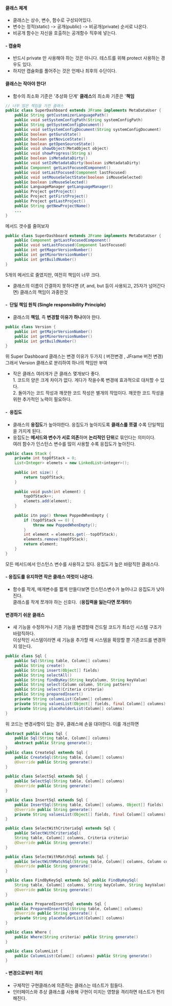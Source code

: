 #### **클래스 체계**

-   클래스는 상수, 변수, 함수로 구성되어있다.
-   변수는 정적(static) -> 공개(public) -> 비공개(private) 순서로 나온다.
-   비공개 함수는 자신을 호출하는 공개함수 직후에 넣는다.

#### \- 캡슐화

-   반드시 private 만 사용해야 하는 것은 아니다. 테스트를 위해 protect 사용하는 경우도 있다.
-   하지만 캡슐화를 풀어주는 것은 언제나 최후의 수단이다. 

#### **클래스는 작아야 한다!**

-   함수의 최소화 기준은 '추상화 단계' **클래스**의 최소화 기준은 '**책임**

```java
// 너무 많은 책임을 가진 클래스
public class SuperDashboard extends JFrame implements MetaDataUser {
    public String getCustomizerLanguagePath()
    public void setSystemConfigPath(String systemConfigPath) 
    public String getSystemConfigDocument()
    public void setSystemConfigDocument(String systemConfigDocument) 
    public boolean getGuruState()
    public boolean getNoviceState()
    public boolean getOpenSourceState()
    public void showObject(MetaObject object) 
    public void showProgress(String s)
    public boolean isMetadataDirty()
    public void setIsMetadataDirty(boolean isMetadataDirty)
    public Component getLastFocusedComponent()
    public void setLastFocused(Component lastFocused)
    public void setMouseSelectState(boolean isMouseSelected) 
    public boolean isMouseSelected()
    public LanguageManager getLanguageManager()
    public Project getProject()
    public Project getFirstProject()
    public Project getLastProject()
    public String getNewProjectName()
    ...
}
```

메서드 갯수를 줄여보자

```java
public class SuperDashboard extends JFrame implements MetaDataUser {
    public Component getLastFocusedComponent()
    public void setLastFocused(Component lastFocused)
    public int getMagorVersionNumber()
    public int getMinorVersionNumber()
    public int getBuildNumber()
}
```

5개의 메서드로 줄였지만, 여전히 책임이 너무 크다. 

-   클래스의 이름이 간결하지 못하다면 (if, and, but 등이 사용되고, 25자가 넘어간다면) 클래스의 책임이 과중한것

#### \-  단일 책임 원칙 (Single responsibility Principle)

-   클래스의 **책임**, 즉 **변경할 이유가 하나**여야 한다.

```java
public class Version {
    public int getMajorVersionNumber()
    public int getMinorVersionNumber()
    public int getBuildNumber()
}
```

위 Super Dashboard 클래스는 변경 이유가 두가지 ( 버전변경 , JFrame 버전 변경) 그래서 Version 클래스로 분리하여 하나의 책임만 부여

-   작은 클래스 여러개가 큰 클래스 몇개보다 좋다.   
    1\. 코드의 양은 크게 차이가 없다. 게다가 작을수록 변경에 효과적으로 대처할 수 있다.  
    2\. 돌아가는 코드 작성과 깨끗한 코드 작성은 별개의 작업이다. 깨끗한 코드 작성을 위한 추가적인 노력이 필요하다. 

#### \-  응집도

-   클래스의 **응집도**가 높아야한다. 응집도가 높아지도록 **클래스를 쪼갤** 수록 단일책임을 가지게 된다.
-   응집도는 **메서드와 변수가 서로 의존**하며 **논리적인 단위**로 묶인다는 의미이다.  
    여러 함수가 인스턴스 변수를 많이 사용할 수록 응집도가 높아진다.

```java
public class Stack {
    private int topOfStack = 0;
    List<Integer> elemets = new LinkedList<integer>();
    
    public int size() {
        return topOfStack;
    }
    
    public void push(int element) {
        topOfStack++;
        elemets.add(element);
    }
    
    public itn pop() throws PoppedWhenEmpty {
        if (topOfStack == 0) {
            throw new PoppedWhenEmpty();
        }
        int element = elements.get(--topOfStack);
        elements.remove(topOfStack);
        return element;
    }
}
```

모든 메서드에서 인스턴스 변수를 사용하고 있다. 응집도가 높은 바람직한 클래스다.

#### \- 응집도를 유지하면 작은 클래스 여럿이 나온다.

-   함수를 작게, 매개변수를 짧게 만들다보면 인스턴스변수가 늘어나고 응집도가 낮아진다.  
    클래스를 작게 쪼개야 하는 신호다.  (**응집력을 잃는다면 쪼개라!**)

#### **변경하기 쉬운 클래스**

-   새 기능을 수정하거나 기존 기능을 변경할때 건드릴 코드가 최소인 시스템 구조가 바람직하다.   
    이상적인 시스템이라면 새 기능을 추가할 때 시스템을 확장할 뿐 기존코드를 변경하지 않는다.

```java
public class Sql {
    public Sql(String table, Column[] columns)
    public String create()
    public String insert(Object[] fields)
    public String selectAll()
    public String findByKey(String keyColumn, String keyValue)
    public String select(Column column, String pattern)
    public String select(Criteria criteria)
    public String preparedInsert()
    private String columnList(Column[] columns)
    private String valuesList(Object[] fields, final Column[] columns) private String selectWithCriteria(String criteria)
    private String placeholderList(Column[] columns)
}
```

위 코드는 변경사항이 있는 경우, 클래스에 손을 대야한다. 이를 개선하면

```java
abstract public class Sql {
    public Sql(String table, Column[] columns) 
    abstract public String generate();
}
public class CreateSql extends Sql {
    public CreateSql(String table, Column[] columns) 
    @Override public String generate()
}
	
public class SelectSql extends Sql {
    public SelectSql(String table, Column[] columns) 
    @Override public String generate()
}

public class InsertSql extends Sql {
    public InsertSql(String table, Column[] columns, Object[] fields) 
    @Override public String generate()
    private String valuesList(Object[] fields, final Column[] columns)
}

public class SelectWithCriteriaSql extends Sql { 
    public SelectWithCriteriaSql(
    String table, Column[] columns, Criteria criteria) 
    @Override public String generate()
}

public class SelectWithMatchSql extends Sql { 
    public SelectWithMatchSql(String table, Column[] columns, Column column, String pattern) 
    @Override public String generate()
}

public class FindByKeySql extends Sql public FindByKeySql(
    String table, Column[] columns, String keyColumn, String keyValue) 
    @Override public String generate()
}

public class PreparedInsertSql extends Sql {
    public PreparedInsertSql(String table, Column[] columns) 
    @Override public String generate() {
    private String placeholderList(Column[] columns)
}

public class Where {
    public Where(String criteria) public String generate()
}

public class ColumnList {
    public ColumnList(Column[] columns) public String generate()
}
```

#### \- 변경으로부터 격리

-   구체적인 구현클래스에 의존하는 클래스는 테스트가 힘들다. 
-   인터페이스와 추상 클래스를 사용해 구현이 미치는 영향을 격리하면 테스트가 편리해진다.
